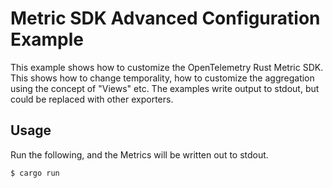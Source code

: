 # Metric SDK Advanced Configuration Example

This example shows how to customize the OpenTelemetry Rust Metric SDK. This
shows how to change temporality, how to customize the aggregation using the
concept of "Views" etc. The examples write output to stdout, but could be
replaced with other exporters.

## Usage

Run the following, and the Metrics will be written out to stdout.

```shell
$ cargo run
```
